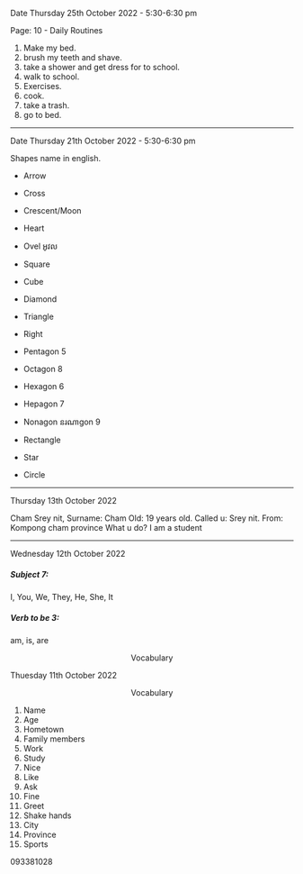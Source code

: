 Date Thursday 25th October 2022 - 5:30-6:30 pm

Page: 10 - Daily Routines

1. Make my bed.
2. brush my teeth and shave.
3. take a shower and get dress for to school.
4. walk to school.
5. Exercises.
6. cook.
7. take a trash.
8. go to bed.

---------------------------------------

Date Thursday 21th October 2022 - 5:30-6:30 pm

Shapes name in english.

- Arrow 
- Cross
- Crescent/Moon
- Heart
  
- Ovel អូវល
- Square
- Cube
 
- Diamond
- Triangle
- Right
- Pentagon 5
- Octagon 8
- Hexagon 6
- Hepagon 7
- Nonagon នរណាgon 9
- Rectangle

- Star
- Circle

-----------------------------

Thursday 13th October 2022

Cham Srey nit, 
Surname: Cham
Old: 19 years old.
Called u: Srey nit.
From: Kompong cham province
What u do? I am a student 

------------------------------

Wednesday 12th October 2022

##### Subject 7:
I, You, We, They, He, She, It

##### Verb to be 3:
am, is, are

<center>Vocabulary</center>

Thuesday 11th October 2022

<center>Vocabulary</center>

1. Name
2. Age
3. Hometown
4. Family members
5. Work
6. Study
7. Nice
8. Like
9. Ask
10. Fine
11. Greet
12. Shake hands
13. City
14. Province
15. Sports

093381028